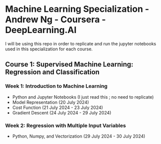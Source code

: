 # Machine Learning Specialization - Andrew Ng - Coursera - DeepLearning.AI

I will be using this repo in order to replicate and run the jupyter notebooks used in this specialization for each course.

## Course 1: Supervised Machine Learning: Regression and Classification
### Week 1: Introduction to Machine Learning 
- Python and Jupyter Notebooks (I just read this ; no need to replicate)
- Model Representation (20 July 2024)
- Cost Function (21 July 2024 - 23 July 2024)
- Gradient Descent (24 July 2024 - 29 July 2024)

### Week 2: Regression with Multiple Input Variables
- Python, Numpy, and Vectorization (29 July 2024 - 30 July 2024)